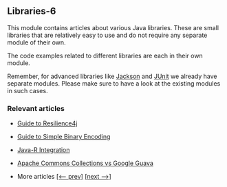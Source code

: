 ## Libraries-6

This module contains articles about various Java libraries. 
These are small libraries that are relatively easy to use and do not require any separate module of their own.

The code examples related to different libraries are each in their own module.

Remember, for advanced libraries like [Jackson](/jackson) and [JUnit](/testing-modules) we already have separate modules. Please make sure to have a look at the existing modules in such cases.

### Relevant articles

- [Guide to Resilience4j](https://www.baeldung.com/resilience4j)

- [Guide to Simple Binary Encoding](https://www.baeldung.com/java-sbe)
- [Java-R Integration](https://www.baeldung.com/java-r-integration)
- [Apache Commons Collections vs Google Guava](https://www.baeldung.com/apache-commons-collections-vs-guava)
- More articles [[<-- prev]](/libraries-5) [[next -->]](/libraries-7)

